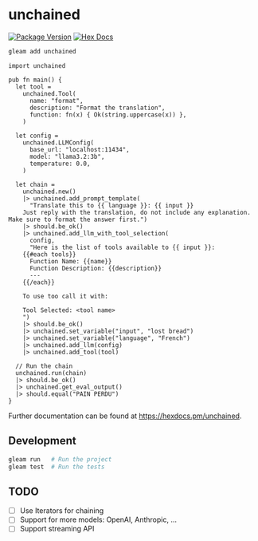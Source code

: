 # unchained

[![Package Version](https://img.shields.io/hexpm/v/unchained)](https://hex.pm/packages/unchained)
[![Hex Docs](https://img.shields.io/badge/hex-docs-ffaff3)](https://hexdocs.pm/unchained/)

```sh
gleam add unchained
```

```gleam
import unchained

pub fn main() {
  let tool =
    unchained.Tool(
      name: "format",
      description: "Format the translation",
      function: fn(x) { Ok(string.uppercase(x)) },
    )

  let config =
    unchained.LLMConfig(
      base_url: "localhost:11434",
      model: "llama3.2:3b",
      temperature: 0.0,
    )

  let chain =
    unchained.new()
    |> unchained.add_prompt_template(
      "Translate this to {{ language }}: {{ input }}
    Just reply with the translation, do not include any explanation. Make sure to format the answer first.")
    |> should.be_ok()
    |> unchained.add_llm_with_tool_selection(
      config,
      "Here is the list of tools available to {{ input }}:
    {{#each tools}}
      Function Name: {{name}}
      Function Description: {{description}}
      ---
    {{/each}}

    To use too call it with:

    Tool Selected: <tool name>
    ")
    |> should.be_ok()
    |> unchained.set_variable("input", "lost bread")
    |> unchained.set_variable("language", "French")
    |> unchained.add_llm(config)
    |> unchained.add_tool(tool)

  // Run the chain
  unchained.run(chain)
  |> should.be_ok()
  |> unchained.get_eval_output()
  |> should.equal("PAIN PERDU")
}
```

Further documentation can be found at <https://hexdocs.pm/unchained>.

## Development

```sh
gleam run   # Run the project
gleam test  # Run the tests
```

## TODO

- [ ] Use Iterators for chaining
- [ ] Support for more models: OpenAI, Anthropic, ...
- [ ] Support streaming API
